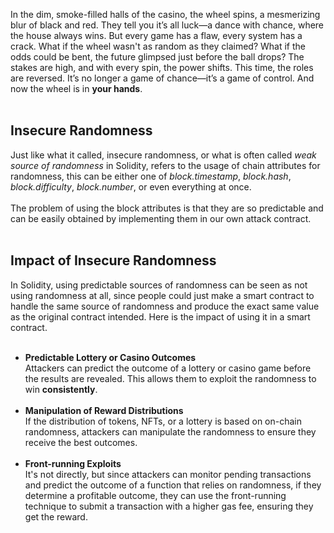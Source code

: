 In the dim, smoke-filled halls of the casino, the wheel spins, a mesmerizing blur of black and red. They tell you it’s all luck—a dance with chance, where the house always wins. But every game has a flaw, every system has a crack. What if the wheel wasn't as random as they claimed? What if the odds could be bent, the future glimpsed just before the ball drops? The stakes are high, and with every spin, the power shifts. This time, the roles are reversed. It’s no longer a game of chance—it’s a game of control. And now the wheel is in **your hands**. &nbsp;  
&nbsp;  

## Insecure Randomness
Just like what it called, insecure randomness, or what is often called *weak source of randomness* in Solidity, refers to the usage of chain attributes for randomness, this can be either one of *block.timestamp*, *block.hash*, *block.difficulty*, *block.number*, or even everything at once. &nbsp;  
&nbsp;  
The problem of using the block attributes is that they are so predictable and can be easily obtained by implementing them in our own attack contract. &nbsp;  
&nbsp;  

## Impact of Insecure Randomness
In Solidity, using predictable sources of randomness can be seen as not using randomness at all, since people could just make a smart contract to handle the same source of randomness and produce the exact same value as the original contract intended. Here is the impact of using it in a smart contract.&nbsp;  
&nbsp;  

- **Predictable Lottery or Casino Outcomes** &nbsp;  
    Attackers can predict the outcome of a lottery or casino game before the results are revealed. This allows them to exploit the randomness to win **consistently**. &nbsp;  
    &nbsp;  
- **Manipulation of Reward Distributions** &nbsp;  
    If the distribution of tokens, NFTs, or a lottery is based on on-chain randomness, attackers can manipulate the randomness to ensure they receive the best outcomes. &nbsp;  
    &nbsp;  
- **Front-running Exploits** &nbsp;  
    It's not directly, but since attackers can monitor pending transactions and predict the outcome of a function that relies on randomness, if they determine a profitable outcome, they can use the front-running technique to submit a transaction with a higher gas fee, ensuring they get the reward. &nbsp;  
    &nbsp;  